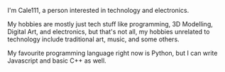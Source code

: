 I'm Cale111, a person interested in technology and electronics.

My hobbies are mostly just tech stuff like programming, 3D Modelling, Digital Art, and electronics, but that's not all, my hobbies unrelated to technology include traditional art, music, and some others.

My favourite programming language right now is Python, but I can write Javascript and basic C++ as well.
